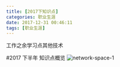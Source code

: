 ```yaml
---
title: [2017下知识点] 
categories: 职业生涯
date: 2017-12-31 00:46:11
tags: [职业生涯]
---
```


工作之余学习点其他技术

#2017 下半年 知识点概览
![network-space-1](/img/2017下半年.png)
